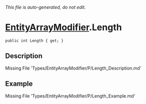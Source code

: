 *This file is auto-generated, do not edit.*

# [EntityArrayModifier](Types/EntityArrayModifier.md).Length
`public int Length { get; }`
## Description
Missing File 'Types/EntityArrayModifier/P/Length_Description.md'
## Example
Missing File 'Types/EntityArrayModifier/P/Length_Example.md'
